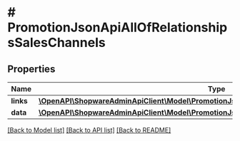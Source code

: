# # PromotionJsonApiAllOfRelationshipsSalesChannels

## Properties

Name | Type | Description | Notes
------------ | ------------- | ------------- | -------------
**links** | [**\OpenAPI\ShopwareAdminApiClient\Model\PromotionJsonApiAllOfRelationshipsSalesChannelsLinks**](PromotionJsonApiAllOfRelationshipsSalesChannelsLinks.md) |  | [optional]
**data** | [**\OpenAPI\ShopwareAdminApiClient\Model\PromotionJsonApiAllOfRelationshipsSalesChannelsData[]**](PromotionJsonApiAllOfRelationshipsSalesChannelsData.md) |  | [optional]

[[Back to Model list]](../../README.md#models) [[Back to API list]](../../README.md#endpoints) [[Back to README]](../../README.md)
